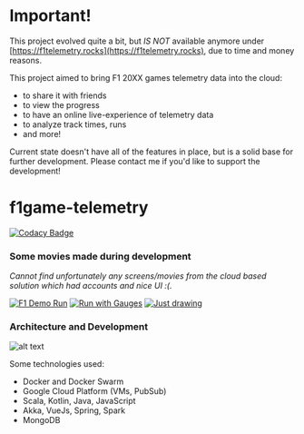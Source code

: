 # Important!

This project evolved quite a bit, but *IS NOT* available anymore under [https://f1telemetry.rocks](https://f1telemetry.rocks), due to time and money reasons.

This project aimed to bring F1 20XX games telemetry data into the cloud:
- to share it with friends
- to view the progress
- to have an online live-experience of telemetry data
- to analyze track times, runs
- and more!

Current state doesn't have all of the features in place, but is a solid base for further development. Please contact me if you'd like to support the development!

# f1game-telemetry

[![Codacy Badge](https://api.codacy.com/project/badge/Grade/fdf98753c2b94cc298cdbab140249635)](https://www.codacy.com/app/gmaslowski/f1game-telemetry?utm_source=github.com&utm_medium=referral&utm_content=gmaslowski/f1game-telemetry&utm_campaign=badger)

### Some movies made during development

*Cannot find unfortunately any screens/movies from the cloud based solution which had accounts and nice UI :(.*

[![F1 Demo Run](https://img.youtube.com/vi/749N3TgkqGU/0.jpg)](https://www.youtube.com/watch?v=749N3TgkqGU)
[![Run with Gauges](https://img.youtube.com/vi/kb42ghIzQCM/0.jpg)](https://www.youtube.com/watch?v=kb42ghIzQCM)
[![Just drawing](https://img.youtube.com/vi/SlbGBfeU22k/0.jpg)](https://www.youtube.com/watch?v=SlbGBfeU22k)


### Architecture and Development

![alt text](https://raw.githubusercontent.com/gmaslowski/telemetry-rocks/master/architecture.png)

Some technologies used:
- Docker and Docker Swarm
- Google Cloud Platform (VMs, PubSub)
- Scala, Kotlin, Java, JavaScript
- Akka, VueJs, Spring, Spark
- MongoDB
